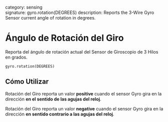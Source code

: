 category: sensing  
signature: gyro.rotation(DEGREES)
description: Reports the 3-Wire Gyro Sensor current angle of rotation in degrees.

# Ángulo de Rotación del Giro
 
Reporta del ángulo de rotación actual del Sensor de Giroscopio de 3 Hilos en grados.

```don
gyro.rotation(DEGREES)
```

## Cómo Utilizar

Rotación del Giro reporta un valor **positive** cuando el sensor Gyro gira en la dirección **en el sentido de las agujas del reloj**.

Rotación del Giro reporta un valor **negative** cuando el sensor Gyro gira en la dirección **en sentido contrario a las agujas del reloj**.

<advanced>
</advanced>
